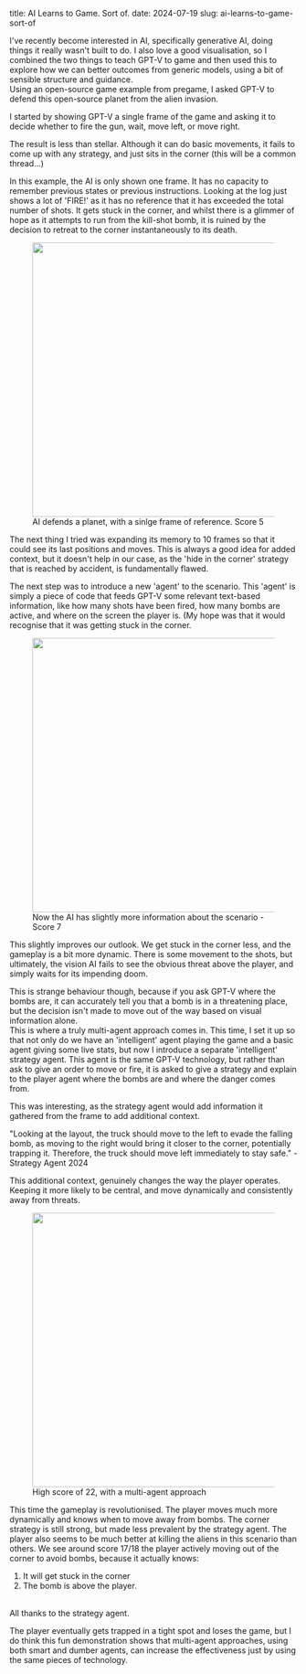 title: AI Learns to Game. Sort of.
date: 2024-07-19
slug: ai-learns-to-game-sort-of

<p>I've recently become interested in AI, specifically generative AI, doing things it really wasn't built to do. I also love a good visualisation, so I combined the two things to teach GPT-V to game and then used this to explore how we can better outcomes from generic models, using a bit of sensible structure and guidance.<br>Using an open-source game example from pregame, I asked GPT-V to defend this open-source planet from the alien invasion.</p><p>I started by showing GPT-V a single frame of the game and asking it to decide whether to fire the gun, wait, move left, or move right.</p><p>The result is less than stellar. Although it can do basic movements, it fails to come up with any strategy, and just sits in the corner (this will be a common thread...)</p><p>In this example, the AI is only shown one frame. It has no capacity to remember previous states or previous instructions. Looking at the log just shows a lot of 'FIRE!' as it has no reference that it has exceeded the total number of shots. It gets stuck in the corner, and whilst there is a glimmer of hope as it attempts to run from the kill-shot bomb, it is ruined by the decision to retreat to the corner instantaneously to its death.</p><figure class="kg-card kg-image-card kg-card-hascaption"><img src="__GHOST_URL__/content/images/2024/07/ezgif-5-4fff8c2361.gif" class="kg-image" alt loading="lazy" width="640" height="480"><figcaption>AI defends a planet, with a sinlge frame of reference. Score 5</figcaption></figure><p>The next thing I tried was expanding its memory to 10 frames so that it could see its last positions and moves. This is always a good idea for added context, but it doesn't help in our case, as the 'hide in the corner' strategy that is reached by accident, is fundamentally flawed.</p><p>The next step was to introduce a new 'agent' to the scenario. This 'agent' is simply a piece of code that feeds GPT-V some relevant text-based information, like how many shots have been fired, how many bombs are active, and where on the screen the player is. (My hope was that it would recognise that it was getting stuck in the corner.</p><figure class="kg-card kg-image-card kg-card-hascaption"><img src="__GHOST_URL__/content/images/2024/07/ezgif-5-8b2afb1b14.gif" class="kg-image" alt loading="lazy" width="640" height="480"><figcaption>Now the AI has slightly more information about the scenario - Score 7</figcaption></figure><p>This slightly improves our outlook. We get stuck in the corner less, and the gameplay is a bit more dynamic. There is some movement to the shots, but ultimately, the vision AI fails to see the obvious threat above the player, and simply waits for its impending doom.</p><p>This is strange behaviour though, because if you ask GPT-V where the bombs are, it can accurately tell you that a bomb is in a threatening place, but the decision isn't made to move out of the way based on visual information alone.<br>This is where a truly multi-agent approach comes in. This time, I set it up so that not only do we have an 'intelligent' agent playing the game and a basic agent giving some live stats, but now I introduce a separate 'intelligent' strategy agent. This agent is the same GPT-V technology, but rather than ask to give an order to move or fire, it is asked to give a strategy and explain to the player agent where the bombs are and where the danger comes from.</p><p>This was interesting, as the strategy agent would add information it gathered from the frame to add additional context.</p><div class="kg-card kg-callout-card kg-callout-card-blue"><div class="kg-callout-text">"Looking at the layout, the truck should move to the left to evade the falling bomb, as moving to the right would bring it closer to the corner, potentially trapping it. Therefore, the truck should move left immediately to stay safe." - Strategy Agent 2024</div></div><p>This additional context, genuinely changes the way the player operates. Keeping it more likely to be central, and move dynamically and consistently away from threats.</p><figure class="kg-card kg-image-card kg-card-hascaption"><img src="__GHOST_URL__/content/images/2024/07/ezgif-1-adf5db37ee.gif" class="kg-image" alt loading="lazy" width="640" height="480"><figcaption>High score of 22, with a multi-agent approach</figcaption></figure><p>This time the gameplay is revolutionised. The player moves much more dynamically and knows when to move away from bombs. The corner strategy is still strong, but made less prevalent by the strategy agent. The player also seems to be much better at killing the aliens in this scenario than others. We see around score 17/18 the player actively moving out of the corner to avoid bombs, because it actually knows:</p><ol><li>It will get stuck in the corner</li><li>The bomb is above the player.</li></ol><p><br>All thanks to the strategy agent.</p><p>The player eventually gets trapped in a tight spot and loses the game, but I do think this fun demonstration shows that multi-agent approaches, using both smart and dumber agents, can increase the effectiveness just by using the same pieces of technology.</p>
